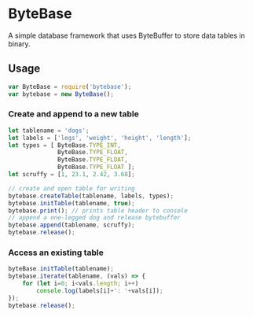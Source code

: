 # ByteBase
A simple database framework that uses ByteBuffer to store data tables in binary.

## Usage
```javascript
var ByteBase = require('bytebase');
var bytebase = new ByteBase();
```

### Create and append to a new table
```javascript
let tablename = 'dogs';
let labels = ['legs', 'weight', 'height', 'length'];
let types = [ ByteBase.TYPE_INT,
              ByteBase.TYPE_FLOAT,
              ByteBase.TYPE_FLOAT,
              ByteBase.TYPE_FLOAT ];
let scruffy = [1, 23.1, 2.42, 3.68];

// create and open table for writing
bytebase.createTable(tablename, labels, types);
bytebase.initTable(tablename, true);
bytebase.print(); // prints table header to console
// append a one-legged dog and release bytebuffer
bytebase.append(tablename, scruffy);
bytebase.release();
```

### Access an existing table
```javascript
byteBase.initTable(tablename);
bytebase.iterate(tablename, (vals) => {
    for (let i=0; i<vals.length; i++)
        console.log(labels[i]+': '+vals[i]);
});
bytebase.release();
```
